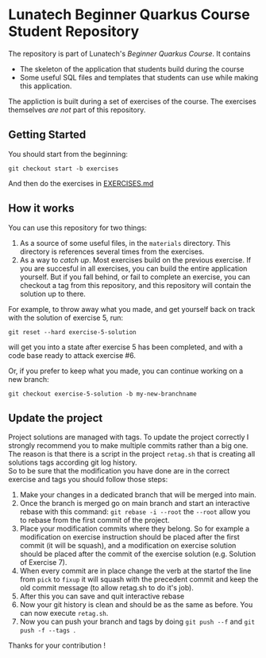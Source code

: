 # Lunatech Beginner Quarkus Course Student Repository

The repository is part of Lunatech's _Beginner Quarkus Course_. It contains 

* The skeleton of the application that students build during the course
* Some useful SQL files and templates that students can use while making this application.

The appliction is built during a set of exercises of the course. The exercises themselves *are not* part of this 
repository.

## Getting Started

You should start from the beginning:

    git checkout start -b exercises

And then do the exercises in [EXERCISES.md](EXERCISES.md)

## How it works

You can use this repository for two things:

1. As a source of some useful files, in the `materials` directory. This directory is references several times from the
exercises.
2. As a way to  _catch up_. Most exercises build on the previous exercise. If you are succesful in all exercises, you 
can build the entire application yourself. But if you fall behind, or fail to complete an exercise, you can checkout
   a tag from this repository, and this repository will contain the solution up to there.
   
For example, to throw away what you made, and get yourself back on track with the solution of exercise 5, run:

    git reset --hard exercise-5-solution

will get you into a state after exercise 5 has been completed, and with a code base ready to attack exercise #6.

Or, if you prefer to keep what you made, you can continue working on a new branch:

    git checkout exercise-5-solution -b my-new-branchname

## Update the project

Project solutions are managed with tags.
To update the project correctly I strongly recommend you to make multiple commits rather than a big one.
The reason is that there is a script in the project `retag.sh` that is creating all solutions tags according git log history.  
So to be sure that the modification you have done are in the correct exercise and tags you should follow those steps:

1. Make your changes in a dedicated branch that will be merged into main.
2. Once the branch is merged go on main branch and start an interactive rebase with this command: `git rebase -i --root` 
the `--root` allow you to rebase from the first commit of the project.
3. Place your modification commits where they belong. So for example a modification on exercise instruction should be 
placed after the first commit (it will be squash), and a modification on exercise solution should be placed 
after the commit of the exercise solution (e.g. Solution of Exercise 7).
4. When every commit are in place change the verb at the startof the line from `pick` to `fixup` it will squash 
with the precedent commit and keep the old commit message (to allow retag.sh to do it's job).
5. After this you can save and quit interactive rebase
6. Now your git history is clean and should be as the same as before. You can now execute `retag.sh`.
7. Now you can push your branch and tags by doing `git push --f` and `git push -f --tags `.

Thanks for your contribution !

